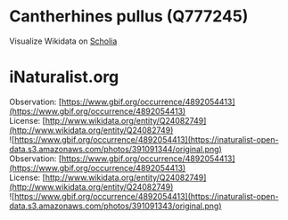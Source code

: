 
Cantherhines pullus (Q777245)
=============================
  
Visualize Wikidata on [Scholia](https://scholia.toolforge.org/taxon/Q777245)
# iNaturalist.org
  
Observation: [https://www.gbif.org/occurrence/4892054413](https://www.gbif.org/occurrence/4892054413)  
License: [http://www.wikidata.org/entity/Q24082749](http://www.wikidata.org/entity/Q24082749)  
![https://www.gbif.org/occurrence/4892054413](https://inaturalist-open-data.s3.amazonaws.com/photos/391091344/original.png)  
Observation: [https://www.gbif.org/occurrence/4892054413](https://www.gbif.org/occurrence/4892054413)  
License: [http://www.wikidata.org/entity/Q24082749](http://www.wikidata.org/entity/Q24082749)  
![https://www.gbif.org/occurrence/4892054413](https://inaturalist-open-data.s3.amazonaws.com/photos/391091343/original.png)